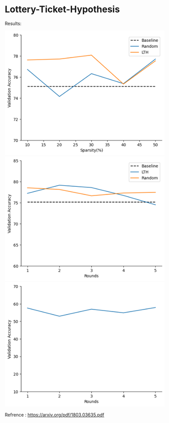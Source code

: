 # Lottery-Ticket-Hypothesis

Results:

![Screenshot](sparsity_vs_accuracy.png)
![Screenshot](rounds_vs_accuracy.png)
![Screenshot](random_initialization.png)

Refrence : https://arxiv.org/pdf/1803.03635.pdf
